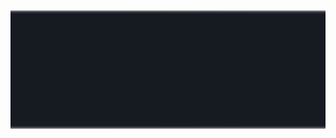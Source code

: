 <a href="https://jonniek.github.io/">
  <img height="190px" width="100%" src="https://raw.githubusercontent.com/jonniek/jonniek/master/all_lines.svg">
</a>